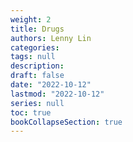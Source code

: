 ```yaml
---
weight: 2
title: Drugs
authors: Lenny Lin
categories: 
tags: null
description: 
draft: false
date: "2022-10-12"
lastmod: "2022-10-12"
series: null
toc: true
bookCollapseSection: true
---
```




<!--more-->


